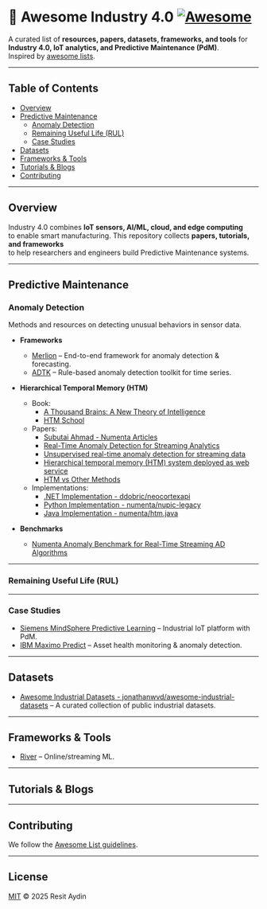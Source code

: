 # 🌟 Awesome Industry 4.0 [![Awesome](https://awesome.re/badge.svg)](https://awesome.re)

A curated list of **resources, papers, datasets, frameworks, and tools** for  
**Industry 4.0, IoT analytics, and Predictive Maintenance (PdM)**.  
Inspired by [awesome lists](https://awesome.re).  

---

## Table of Contents
- [Overview](#overview)
- [Predictive Maintenance](#predictive-maintenance)
  - [Anomaly Detection](#anomaly-detection)
  - [Remaining Useful Life (RUL)](#remaining-useful-life-rul)
  - [Case Studies](#case-studies)
- [Datasets](#datasets)
- [Frameworks & Tools](#frameworks--tools)
- [Tutorials & Blogs](#tutorials--blogs)
- [Contributing](#contributing)

---

## Overview
Industry 4.0 combines **IoT sensors, AI/ML, cloud, and edge computing**  
to enable smart manufacturing. This repository collects **papers, tutorials, and frameworks**  
to help researchers and engineers build Predictive Maintenance systems.

---

## Predictive Maintenance

### Anomaly Detection
Methods and resources on detecting unusual behaviors in sensor data.

- **Frameworks**
  - [Merlion](https://github.com/salesforce/Merlion) – End-to-end framework for anomaly detection & forecasting.
  - [ADTK](https://github.com/arundo/adtk) – Rule-based anomaly detection toolkit for time series.  

- **Hierarchical Temporal Memory (HTM)**
  - Book:
    - [A Thousand Brains: A New Theory of Intelligence](https://dn790007.ca.archive.org/0/items/artificial-intelligence/2021_a_thousand_brains-a_new_theory_of_intelligence-Jeff%20Hawkins%20%282021%29.pdf)
    - [HTM School](https://www.youtube.com/playlist?list=PL3yXMgtrZmDqhsFQzwUC9V8MeeVOQ7eZ9)
  - Papers:
    - [Subutai Ahmad - Numenta Articles](https://scholar.google.com/citations?hl=en&user=15vzrCoAAAAJ&view_op=list_works&sortby=pubdate)
    - [Real-Time Anomaly Detection for Streaming Analytics](https://arxiv.org/pdf/1607.02480)
    - [Unsupervised real-time anomaly detection for streaming data](https://www.sciencedirect.com/science/article/pii/S0925231217309864)
    - [Hierarchical temporal memory (HTM) system deployed as web service](https://patents.google.com/patent/US10516763B2/en)
    - [HTM vs Other Methods](https://arxiv.org/pdf/1512.05463)
  - Implementations:
    - [.NET Implementation - ddobric/neocortexapi](https://github.com/ddobric/neocortexapi)
    - [Python Implementation - numenta/nupic-legacy](https://github.com/numenta/nupic-legacy)
    - [Java Implementation - numenta/htm.java](https://github.com/numenta/htm.java)
      
- **Benchmarks**
  - [Numenta Anomaly Benchmark for Real-Time Streaming AD Algorithms](https://github.com/numenta/NAB)

---

### Remaining Useful Life (RUL)

---

### Case Studies
- [Siemens MindSphere Predictive Learning](https://siemens.mindsphere.io) – Industrial IoT platform with PdM.  
- [IBM Maximo Predict](https://www.ibm.com/products/maximo) – Asset health monitoring & anomaly detection.  

---

## Datasets
- [Awesome Industrial Datasets - jonathanwvd/awesome-industrial-datasets](https://github.com/jonathanwvd/awesome-industrial-datasets) – A curated collection of public industrial datasets.

---

## Frameworks & Tools
- [River](https://github.com/online-ml/river) – Online/streaming ML.  

---

## Tutorials & Blogs

---

## Contributing
We follow the [Awesome List guidelines](https://github.com/sindresorhus/awesome/blob/main/contributing.md).

---

## License
[MIT](LICENSE) © 2025 Resit Aydin
